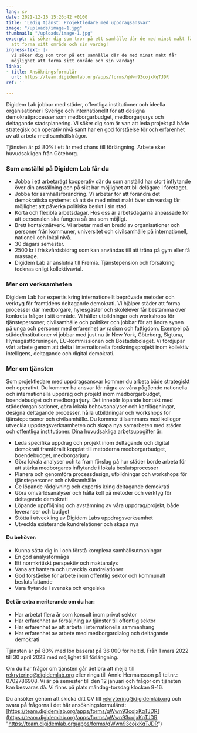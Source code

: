 ```yaml
---
lang: sv
date: 2021-12-16 15:26:42 +0100
title: 'Ledig tjänst: Projektledare med uppdragsansvar'
image: "/uploads/image-1.jpg"
thumbnail: "/uploads/image-1.jpg"
excerpt: Vi söker dig som tror på ett samhälle där de med minst makt får möjlighet
  att forma sitt område och sin vardag!
ingress-text: |-
  Vi söker dig som tror på ett samhälle där de med minst makt får
  möjlighet att forma sitt område och sin vardag!
links:
- title: Ansökningsformulär
  url: https://team.digidemlab.org/apps/forms/qWwn93cojxKqTJDR
ref: ''

---
```

Digidem Lab jobbar med städer, offentliga institutioner och ideella organisationer i Sverige och internationellt för att designa demokratiprocesser som medborgarbudget, medborgarjurys och deltagande stadsplanering. Vi söker dig som är van att leda projekt på både strategisk och operativ nivå samt har en god förståelse för och erfarenhet av att arbeta med samhällsfrågor.

Tjänsten är på 80% i ett år med chans till förlängning. Arbete sker huvudsakligen från Göteborg.

### Som anställd på Digidem Lab får du

* Jobba i ett arbetarägt kooperativ där du som anställd har stort inflytande över din anställning och på sikt har möjlighet att bli delägare i företaget.
* Jobba för samhällsförändring. Vi arbetar för att förändra det demokratiska systemet så att de med minst makt över sin vardag får möjlighet att påverka politiska beslut i sin stad.
* Korta och flexibla arbetsdagar. Hos oss är arbetsdagarna anpassade för att personalen ska fungera så bra som möjligt.
* Brett kontaktnätverk. Vi arbetar med en bredd av organisationer och personer från kommuner, universitet och civilsamhälle på internationell, nationell och lokal nivå.
* 30 dagars semester.
* 2500 kr i friskvårdsbidrag som kan användas till att träna på gym eller få massage.
* Digidem Lab är anslutna till Fremia. Tjänstepension och försäkring tecknas enligt kollektivavtal.

### Mer om verksamheten

Digidem Lab har expertis kring internationellt beprövade metoder och verktyg för framtidens deltagande demokrati. Vi hjälper städer att forma processer där medborgare, hyresgäster och skolelever får bestämma över konkreta frågor i sitt område. Vi håller utbildningar och workshops för tjänstepersoner, civilsamhälle och politiker och jobbar för att ändra synen på unga och personer med erfarenhet av rasism och fattigdom. Exempel på städer/institutioner vi jobbar med just nu är New York, Göteborg, Sigtuna, Hyresgästföreningen, EU-kommissionen och Bostadsbolaget. Vi fördjupar vårt arbete genom att delta i internationella forskningsprojekt inom kollektiv intelligens, deltagande och digital demokrati.

### Mer om tjänsten

Som projektledare med uppdragsansvar kommer du arbeta både strategiskt och operativt. Du kommer ha ansvar för några av våra pågående nationella och internationella uppdrag och projekt inom medborgarbudget, boendebudget och medborgarjury. Det innebär löpande kontakt med städer/organisationer, göra lokala behovsanalyser och kartläggningar, designa deltagande processer, hålla utbildningar och workshops för tjänstepersoner och civilsamhälle. Du kommer tillsammans med kollegor utveckla uppdragsverksamheten och skapa nya samarbeten med städer och offentliga institutioner. Dina huvudsakliga arbetsuppgifter är:

* Leda specifika uppdrag och projekt inom deltagande och digital demokrati framförallt kopplat till metoderna medborgarbudget, boendebudget, medborgarjury
* Göra lokala analyser och ta fram förslag på hur städer borde arbeta för att stärka medborgares inflytande i lokala beslutsprocesser
* Planera och genomföra processdesign, utbildningar och workshops för tjänstepersoner och civilsamhälle
* Ge löpande rådgivning och expertis kring deltagande demokrati
* Göra omvärldsanalyser och hålla koll på metoder och verktyg för deltagande demokrati
* Löpande uppföljning och avstämning av våra uppdrag/projekt, både leveranser och budget
* Stötta i utveckling av Digidem Labs uppdragsverksamhet
* Utveckla existerande kundrelationer och skapa nya

#### Du behöver:

* Kunna sätta dig in i och förstå komplexa samhällsutmaningar
* En god analysförmåga
* Ett normkritiskt perspektiv och maktanalys
* Vana att hantera och utveckla kundrelationer
* God förståelse för arbete inom offentlig sektor och kommunalt beslutsfattande
* Vara flytande i svenska och engelska

#### Det är extra meriterande om du har:

* Har arbetat flera år som konsult inom privat sektor
* Har erfarenhet av försäljning av tjänster till offentlig sektor 
* Har erfarenhet av att arbeta i internationella sammanhang
* Har erfarenhet av arbete med medborgardialog och deltagande demokrati

Tjänsten är på 80% med lön baserat på 36 000 för heltid. Från 1 mars 2022 till 30 april 2023 med möjlighet till förlängning.

Om du har frågor om tjänsten går det bra att mejla till [rekrytering@digidemlab.org](mailto:rekrytering@digidemlab.org) eller ringa till Annie Hermansson på tel.nr.: 0702786908. Vi är på semester till den 12 januari och frågor om tjänsten kan besvaras då. Vi finns på plats måndag-torsdag klockan 9-16.

Du ansöker genom att skicka ditt CV till [rekrytering@digidemlab.org](mailto:rekrytering@digidemlab.org) och svara på frågorna i det här ansökningsformuläret: [https://team.digidemlab.org/apps/forms/qWwn93cojxKqTJDR](https://team.digidemlab.org/apps/forms/qWwn93cojxKqTJDR "https://team.digidemlab.org/apps/forms/qWwn93cojxKqTJDR")